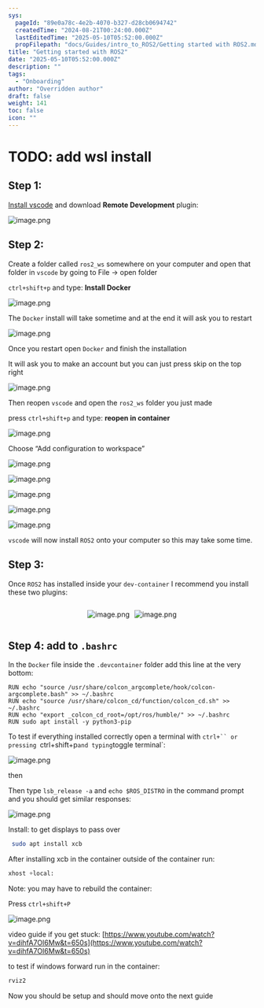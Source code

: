 ```yaml
---
sys:
  pageId: "89e0a78c-4e2b-4070-b327-d28cb0694742"
  createdTime: "2024-08-21T00:24:00.000Z"
  lastEditedTime: "2025-05-10T05:52:00.000Z"
  propFilepath: "docs/Guides/intro_to_ROS2/Getting started with ROS2.md"
title: "Getting started with ROS2"
date: "2025-05-10T05:52:00.000Z"
description: ""
tags:
  - "Onboarding"
author: "Overridden author"
draft: false
weight: 141
toc: false
icon: ""
---
```


# TODO: add wsl install

## Step 1:

[Install vscode](https://code.visualstudio.com/download) and download **Remote Development** plugin:

![image.png](https://prod-files-secure.s3.us-west-2.amazonaws.com/d518164a-d88e-44d1-a4ee-3adb3bd8bce0/efb52993-1881-4a40-b95e-6f020334f022/image.png?X-Amz-Algorithm=AWS4-HMAC-SHA256&X-Amz-Content-Sha256=UNSIGNED-PAYLOAD&X-Amz-Credential=ASIAZI2LB4662KE7PEFF%2F20250524%2Fus-west-2%2Fs3%2Faws4_request&X-Amz-Date=20250524T190149Z&X-Amz-Expires=3600&X-Amz-Security-Token=IQoJb3JpZ2luX2VjEFIaCXVzLXdlc3QtMiJHMEUCIHHpSUG9x3GnYUTiEGvi4fL0FTPHpviuUK36YEsYxGeNAiEAmTJB%2FRwVf%2BNNvvlabKV6SRC3F2VO0Wkv7El0OpAYMPAq%2FwMIGxAAGgw2Mzc0MjMxODM4MDUiDLW5%2FJ3n3t34lRJhHircA9XIRnI%2B2R%2BRfWWnBkpulNauDnS1%2BANq4%2F9d5GC0t%2BvKBM39%2FvQCEaFL92kcFzNLTLlxMOTbh3k02VOtah2F%2B%2Ftb7P%2FK4LSQES2tKyrWqtSikvNDrsgLpdDZK0Tk4b3jNIw02UV93ecyQApeLtw9eiIUqaAy9ut5x40%2BsrZyzB%2BGUI8gUKNrLRf%2BtD96DTyh1RUsuSMCDvwfPRwyfjs%2F19aFa1QFDsbp5lqqET0WILv01zcg7nxnWGIUkBZWXzBpKmGgsY%2BCvXdnmAxdeQ%2FUeQ73xKK6IXHhEdeFCE7%2Fs4GlAL4p5aY4koTHPPDv8RCBLGOCNDe5wPTd6iYzi%2FHNrqnNTU%2FrQwjWeygJEywFCPqFeeUtXP2%2BrJq2OcScyCCA%2BOt0XjuWnvCwvZbXQwK2y1D6El36vwURvY3oV5YIZxvF6YVgf0bK9KaNqNNsYnWdCdiL8Vui3YsxZvdwdRDLjebvvvjhjbcUtRqu9%2FuNonXJIpnw9zMI9x%2F5v67%2B2U8xf0W1So69kMvvTh9FVKrLO1MpSdGTIONoX5RXtN3y5IygdhE5e2%2FocthBTNvAHvNTyxgt1op3IziE8f8tF0QJ4%2FKGhvHgFlShe6OBLp5EzT5cUTt6MmWz29v%2F%2FaunMNuVyMEGOqUBApoTkXHVSORoFQTJJqiSoj9N8rZCNLpLxSVDq5Fg8eN%2B9hRfSqzsKA8w84tQVlf%2Fn8cwFhHXorva0%2FEZh%2FPCAEeT1zVocTzSYeqOL6oigxl%2B52ASGKs4lB%2BmGP%2B%2BgMqEs2vLYKbX%2Bfh5RaNxjCypXeAclot1MtjDS0%2BFnGT2SONO3p7y0GE6NSy13lK5cpe9IWCltHA0Jp6lkDN1DiIFRrUXni3b&X-Amz-Signature=3a691cab95998fa8a44815b9266a854f2d14ab60c3a1dcf65222bdb18f88ebbc&X-Amz-SignedHeaders=host&x-id=GetObject)

## Step 2:

Create a folder called `ros2_ws` somewhere on your computer and open that folder in `vscode` by going to File → open folder 

`ctrl+shift+p` and type: **Install Docker**

![image.png](https://prod-files-secure.s3.us-west-2.amazonaws.com/d518164a-d88e-44d1-a4ee-3adb3bd8bce0/2269dc0e-1cd5-47ff-bceb-c04ad9b2eab0/image.png?X-Amz-Algorithm=AWS4-HMAC-SHA256&X-Amz-Content-Sha256=UNSIGNED-PAYLOAD&X-Amz-Credential=ASIAZI2LB4662KE7PEFF%2F20250524%2Fus-west-2%2Fs3%2Faws4_request&X-Amz-Date=20250524T190149Z&X-Amz-Expires=3600&X-Amz-Security-Token=IQoJb3JpZ2luX2VjEFIaCXVzLXdlc3QtMiJHMEUCIHHpSUG9x3GnYUTiEGvi4fL0FTPHpviuUK36YEsYxGeNAiEAmTJB%2FRwVf%2BNNvvlabKV6SRC3F2VO0Wkv7El0OpAYMPAq%2FwMIGxAAGgw2Mzc0MjMxODM4MDUiDLW5%2FJ3n3t34lRJhHircA9XIRnI%2B2R%2BRfWWnBkpulNauDnS1%2BANq4%2F9d5GC0t%2BvKBM39%2FvQCEaFL92kcFzNLTLlxMOTbh3k02VOtah2F%2B%2Ftb7P%2FK4LSQES2tKyrWqtSikvNDrsgLpdDZK0Tk4b3jNIw02UV93ecyQApeLtw9eiIUqaAy9ut5x40%2BsrZyzB%2BGUI8gUKNrLRf%2BtD96DTyh1RUsuSMCDvwfPRwyfjs%2F19aFa1QFDsbp5lqqET0WILv01zcg7nxnWGIUkBZWXzBpKmGgsY%2BCvXdnmAxdeQ%2FUeQ73xKK6IXHhEdeFCE7%2Fs4GlAL4p5aY4koTHPPDv8RCBLGOCNDe5wPTd6iYzi%2FHNrqnNTU%2FrQwjWeygJEywFCPqFeeUtXP2%2BrJq2OcScyCCA%2BOt0XjuWnvCwvZbXQwK2y1D6El36vwURvY3oV5YIZxvF6YVgf0bK9KaNqNNsYnWdCdiL8Vui3YsxZvdwdRDLjebvvvjhjbcUtRqu9%2FuNonXJIpnw9zMI9x%2F5v67%2B2U8xf0W1So69kMvvTh9FVKrLO1MpSdGTIONoX5RXtN3y5IygdhE5e2%2FocthBTNvAHvNTyxgt1op3IziE8f8tF0QJ4%2FKGhvHgFlShe6OBLp5EzT5cUTt6MmWz29v%2F%2FaunMNuVyMEGOqUBApoTkXHVSORoFQTJJqiSoj9N8rZCNLpLxSVDq5Fg8eN%2B9hRfSqzsKA8w84tQVlf%2Fn8cwFhHXorva0%2FEZh%2FPCAEeT1zVocTzSYeqOL6oigxl%2B52ASGKs4lB%2BmGP%2B%2BgMqEs2vLYKbX%2Bfh5RaNxjCypXeAclot1MtjDS0%2BFnGT2SONO3p7y0GE6NSy13lK5cpe9IWCltHA0Jp6lkDN1DiIFRrUXni3b&X-Amz-Signature=24ff2c494e8f3e7f5fc8a001482633d7e5e0fcfb3a26c506e5e399ba27acfd8a&X-Amz-SignedHeaders=host&x-id=GetObject)

The `Docker` install will take sometime and at the end it will ask you to restart

![image.png](https://prod-files-secure.s3.us-west-2.amazonaws.com/d518164a-d88e-44d1-a4ee-3adb3bd8bce0/ed233f78-be33-4b1f-b89c-9c346c0e961e/image.png?X-Amz-Algorithm=AWS4-HMAC-SHA256&X-Amz-Content-Sha256=UNSIGNED-PAYLOAD&X-Amz-Credential=ASIAZI2LB4662KE7PEFF%2F20250524%2Fus-west-2%2Fs3%2Faws4_request&X-Amz-Date=20250524T190149Z&X-Amz-Expires=3600&X-Amz-Security-Token=IQoJb3JpZ2luX2VjEFIaCXVzLXdlc3QtMiJHMEUCIHHpSUG9x3GnYUTiEGvi4fL0FTPHpviuUK36YEsYxGeNAiEAmTJB%2FRwVf%2BNNvvlabKV6SRC3F2VO0Wkv7El0OpAYMPAq%2FwMIGxAAGgw2Mzc0MjMxODM4MDUiDLW5%2FJ3n3t34lRJhHircA9XIRnI%2B2R%2BRfWWnBkpulNauDnS1%2BANq4%2F9d5GC0t%2BvKBM39%2FvQCEaFL92kcFzNLTLlxMOTbh3k02VOtah2F%2B%2Ftb7P%2FK4LSQES2tKyrWqtSikvNDrsgLpdDZK0Tk4b3jNIw02UV93ecyQApeLtw9eiIUqaAy9ut5x40%2BsrZyzB%2BGUI8gUKNrLRf%2BtD96DTyh1RUsuSMCDvwfPRwyfjs%2F19aFa1QFDsbp5lqqET0WILv01zcg7nxnWGIUkBZWXzBpKmGgsY%2BCvXdnmAxdeQ%2FUeQ73xKK6IXHhEdeFCE7%2Fs4GlAL4p5aY4koTHPPDv8RCBLGOCNDe5wPTd6iYzi%2FHNrqnNTU%2FrQwjWeygJEywFCPqFeeUtXP2%2BrJq2OcScyCCA%2BOt0XjuWnvCwvZbXQwK2y1D6El36vwURvY3oV5YIZxvF6YVgf0bK9KaNqNNsYnWdCdiL8Vui3YsxZvdwdRDLjebvvvjhjbcUtRqu9%2FuNonXJIpnw9zMI9x%2F5v67%2B2U8xf0W1So69kMvvTh9FVKrLO1MpSdGTIONoX5RXtN3y5IygdhE5e2%2FocthBTNvAHvNTyxgt1op3IziE8f8tF0QJ4%2FKGhvHgFlShe6OBLp5EzT5cUTt6MmWz29v%2F%2FaunMNuVyMEGOqUBApoTkXHVSORoFQTJJqiSoj9N8rZCNLpLxSVDq5Fg8eN%2B9hRfSqzsKA8w84tQVlf%2Fn8cwFhHXorva0%2FEZh%2FPCAEeT1zVocTzSYeqOL6oigxl%2B52ASGKs4lB%2BmGP%2B%2BgMqEs2vLYKbX%2Bfh5RaNxjCypXeAclot1MtjDS0%2BFnGT2SONO3p7y0GE6NSy13lK5cpe9IWCltHA0Jp6lkDN1DiIFRrUXni3b&X-Amz-Signature=fd1ab6fab02332eac580a8aaa98a5723d4a21f45d2a61a09a8abb2f1a957ff13&X-Amz-SignedHeaders=host&x-id=GetObject)

Once you restart open `Docker` and finish the installation

It will ask you to make an account but you can just press skip on the top right

![image.png](https://prod-files-secure.s3.us-west-2.amazonaws.com/d518164a-d88e-44d1-a4ee-3adb3bd8bce0/21010ad9-1659-4fd9-9f59-9932a09b2a3d/image.png?X-Amz-Algorithm=AWS4-HMAC-SHA256&X-Amz-Content-Sha256=UNSIGNED-PAYLOAD&X-Amz-Credential=ASIAZI2LB4662KE7PEFF%2F20250524%2Fus-west-2%2Fs3%2Faws4_request&X-Amz-Date=20250524T190149Z&X-Amz-Expires=3600&X-Amz-Security-Token=IQoJb3JpZ2luX2VjEFIaCXVzLXdlc3QtMiJHMEUCIHHpSUG9x3GnYUTiEGvi4fL0FTPHpviuUK36YEsYxGeNAiEAmTJB%2FRwVf%2BNNvvlabKV6SRC3F2VO0Wkv7El0OpAYMPAq%2FwMIGxAAGgw2Mzc0MjMxODM4MDUiDLW5%2FJ3n3t34lRJhHircA9XIRnI%2B2R%2BRfWWnBkpulNauDnS1%2BANq4%2F9d5GC0t%2BvKBM39%2FvQCEaFL92kcFzNLTLlxMOTbh3k02VOtah2F%2B%2Ftb7P%2FK4LSQES2tKyrWqtSikvNDrsgLpdDZK0Tk4b3jNIw02UV93ecyQApeLtw9eiIUqaAy9ut5x40%2BsrZyzB%2BGUI8gUKNrLRf%2BtD96DTyh1RUsuSMCDvwfPRwyfjs%2F19aFa1QFDsbp5lqqET0WILv01zcg7nxnWGIUkBZWXzBpKmGgsY%2BCvXdnmAxdeQ%2FUeQ73xKK6IXHhEdeFCE7%2Fs4GlAL4p5aY4koTHPPDv8RCBLGOCNDe5wPTd6iYzi%2FHNrqnNTU%2FrQwjWeygJEywFCPqFeeUtXP2%2BrJq2OcScyCCA%2BOt0XjuWnvCwvZbXQwK2y1D6El36vwURvY3oV5YIZxvF6YVgf0bK9KaNqNNsYnWdCdiL8Vui3YsxZvdwdRDLjebvvvjhjbcUtRqu9%2FuNonXJIpnw9zMI9x%2F5v67%2B2U8xf0W1So69kMvvTh9FVKrLO1MpSdGTIONoX5RXtN3y5IygdhE5e2%2FocthBTNvAHvNTyxgt1op3IziE8f8tF0QJ4%2FKGhvHgFlShe6OBLp5EzT5cUTt6MmWz29v%2F%2FaunMNuVyMEGOqUBApoTkXHVSORoFQTJJqiSoj9N8rZCNLpLxSVDq5Fg8eN%2B9hRfSqzsKA8w84tQVlf%2Fn8cwFhHXorva0%2FEZh%2FPCAEeT1zVocTzSYeqOL6oigxl%2B52ASGKs4lB%2BmGP%2B%2BgMqEs2vLYKbX%2Bfh5RaNxjCypXeAclot1MtjDS0%2BFnGT2SONO3p7y0GE6NSy13lK5cpe9IWCltHA0Jp6lkDN1DiIFRrUXni3b&X-Amz-Signature=af82334b5f558f53489846f567f6eee3fa0e206523d8f65c826e971b2c66880a&X-Amz-SignedHeaders=host&x-id=GetObject)

Then reopen `vscode` and open the `ros2_ws` folder you just made

press `ctrl+shift+p` and type: **reopen in container**

![image.png](https://prod-files-secure.s3.us-west-2.amazonaws.com/d518164a-d88e-44d1-a4ee-3adb3bd8bce0/4e93b8c2-41ad-488c-8095-c74205196118/image.png?X-Amz-Algorithm=AWS4-HMAC-SHA256&X-Amz-Content-Sha256=UNSIGNED-PAYLOAD&X-Amz-Credential=ASIAZI2LB4662KE7PEFF%2F20250524%2Fus-west-2%2Fs3%2Faws4_request&X-Amz-Date=20250524T190149Z&X-Amz-Expires=3600&X-Amz-Security-Token=IQoJb3JpZ2luX2VjEFIaCXVzLXdlc3QtMiJHMEUCIHHpSUG9x3GnYUTiEGvi4fL0FTPHpviuUK36YEsYxGeNAiEAmTJB%2FRwVf%2BNNvvlabKV6SRC3F2VO0Wkv7El0OpAYMPAq%2FwMIGxAAGgw2Mzc0MjMxODM4MDUiDLW5%2FJ3n3t34lRJhHircA9XIRnI%2B2R%2BRfWWnBkpulNauDnS1%2BANq4%2F9d5GC0t%2BvKBM39%2FvQCEaFL92kcFzNLTLlxMOTbh3k02VOtah2F%2B%2Ftb7P%2FK4LSQES2tKyrWqtSikvNDrsgLpdDZK0Tk4b3jNIw02UV93ecyQApeLtw9eiIUqaAy9ut5x40%2BsrZyzB%2BGUI8gUKNrLRf%2BtD96DTyh1RUsuSMCDvwfPRwyfjs%2F19aFa1QFDsbp5lqqET0WILv01zcg7nxnWGIUkBZWXzBpKmGgsY%2BCvXdnmAxdeQ%2FUeQ73xKK6IXHhEdeFCE7%2Fs4GlAL4p5aY4koTHPPDv8RCBLGOCNDe5wPTd6iYzi%2FHNrqnNTU%2FrQwjWeygJEywFCPqFeeUtXP2%2BrJq2OcScyCCA%2BOt0XjuWnvCwvZbXQwK2y1D6El36vwURvY3oV5YIZxvF6YVgf0bK9KaNqNNsYnWdCdiL8Vui3YsxZvdwdRDLjebvvvjhjbcUtRqu9%2FuNonXJIpnw9zMI9x%2F5v67%2B2U8xf0W1So69kMvvTh9FVKrLO1MpSdGTIONoX5RXtN3y5IygdhE5e2%2FocthBTNvAHvNTyxgt1op3IziE8f8tF0QJ4%2FKGhvHgFlShe6OBLp5EzT5cUTt6MmWz29v%2F%2FaunMNuVyMEGOqUBApoTkXHVSORoFQTJJqiSoj9N8rZCNLpLxSVDq5Fg8eN%2B9hRfSqzsKA8w84tQVlf%2Fn8cwFhHXorva0%2FEZh%2FPCAEeT1zVocTzSYeqOL6oigxl%2B52ASGKs4lB%2BmGP%2B%2BgMqEs2vLYKbX%2Bfh5RaNxjCypXeAclot1MtjDS0%2BFnGT2SONO3p7y0GE6NSy13lK5cpe9IWCltHA0Jp6lkDN1DiIFRrUXni3b&X-Amz-Signature=5251a4851fc05337f146258c8da06a8212e1129e965caa9480590b31c420214d&X-Amz-SignedHeaders=host&x-id=GetObject)

Choose “Add configuration to workspace”

![image.png](https://prod-files-secure.s3.us-west-2.amazonaws.com/d518164a-d88e-44d1-a4ee-3adb3bd8bce0/9560b282-5060-4989-ba37-97e7b2c22476/image.png?X-Amz-Algorithm=AWS4-HMAC-SHA256&X-Amz-Content-Sha256=UNSIGNED-PAYLOAD&X-Amz-Credential=ASIAZI2LB4662KE7PEFF%2F20250524%2Fus-west-2%2Fs3%2Faws4_request&X-Amz-Date=20250524T190149Z&X-Amz-Expires=3600&X-Amz-Security-Token=IQoJb3JpZ2luX2VjEFIaCXVzLXdlc3QtMiJHMEUCIHHpSUG9x3GnYUTiEGvi4fL0FTPHpviuUK36YEsYxGeNAiEAmTJB%2FRwVf%2BNNvvlabKV6SRC3F2VO0Wkv7El0OpAYMPAq%2FwMIGxAAGgw2Mzc0MjMxODM4MDUiDLW5%2FJ3n3t34lRJhHircA9XIRnI%2B2R%2BRfWWnBkpulNauDnS1%2BANq4%2F9d5GC0t%2BvKBM39%2FvQCEaFL92kcFzNLTLlxMOTbh3k02VOtah2F%2B%2Ftb7P%2FK4LSQES2tKyrWqtSikvNDrsgLpdDZK0Tk4b3jNIw02UV93ecyQApeLtw9eiIUqaAy9ut5x40%2BsrZyzB%2BGUI8gUKNrLRf%2BtD96DTyh1RUsuSMCDvwfPRwyfjs%2F19aFa1QFDsbp5lqqET0WILv01zcg7nxnWGIUkBZWXzBpKmGgsY%2BCvXdnmAxdeQ%2FUeQ73xKK6IXHhEdeFCE7%2Fs4GlAL4p5aY4koTHPPDv8RCBLGOCNDe5wPTd6iYzi%2FHNrqnNTU%2FrQwjWeygJEywFCPqFeeUtXP2%2BrJq2OcScyCCA%2BOt0XjuWnvCwvZbXQwK2y1D6El36vwURvY3oV5YIZxvF6YVgf0bK9KaNqNNsYnWdCdiL8Vui3YsxZvdwdRDLjebvvvjhjbcUtRqu9%2FuNonXJIpnw9zMI9x%2F5v67%2B2U8xf0W1So69kMvvTh9FVKrLO1MpSdGTIONoX5RXtN3y5IygdhE5e2%2FocthBTNvAHvNTyxgt1op3IziE8f8tF0QJ4%2FKGhvHgFlShe6OBLp5EzT5cUTt6MmWz29v%2F%2FaunMNuVyMEGOqUBApoTkXHVSORoFQTJJqiSoj9N8rZCNLpLxSVDq5Fg8eN%2B9hRfSqzsKA8w84tQVlf%2Fn8cwFhHXorva0%2FEZh%2FPCAEeT1zVocTzSYeqOL6oigxl%2B52ASGKs4lB%2BmGP%2B%2BgMqEs2vLYKbX%2Bfh5RaNxjCypXeAclot1MtjDS0%2BFnGT2SONO3p7y0GE6NSy13lK5cpe9IWCltHA0Jp6lkDN1DiIFRrUXni3b&X-Amz-Signature=50cf2d49705cfcacd67053e6eb3b564f91f163f23240ac132ab1b76dfaf81304&X-Amz-SignedHeaders=host&x-id=GetObject)

![image.png](https://prod-files-secure.s3.us-west-2.amazonaws.com/d518164a-d88e-44d1-a4ee-3adb3bd8bce0/2ee63f81-886b-48e8-a553-dc6e5eac99e4/image.png?X-Amz-Algorithm=AWS4-HMAC-SHA256&X-Amz-Content-Sha256=UNSIGNED-PAYLOAD&X-Amz-Credential=ASIAZI2LB4662KE7PEFF%2F20250524%2Fus-west-2%2Fs3%2Faws4_request&X-Amz-Date=20250524T190149Z&X-Amz-Expires=3600&X-Amz-Security-Token=IQoJb3JpZ2luX2VjEFIaCXVzLXdlc3QtMiJHMEUCIHHpSUG9x3GnYUTiEGvi4fL0FTPHpviuUK36YEsYxGeNAiEAmTJB%2FRwVf%2BNNvvlabKV6SRC3F2VO0Wkv7El0OpAYMPAq%2FwMIGxAAGgw2Mzc0MjMxODM4MDUiDLW5%2FJ3n3t34lRJhHircA9XIRnI%2B2R%2BRfWWnBkpulNauDnS1%2BANq4%2F9d5GC0t%2BvKBM39%2FvQCEaFL92kcFzNLTLlxMOTbh3k02VOtah2F%2B%2Ftb7P%2FK4LSQES2tKyrWqtSikvNDrsgLpdDZK0Tk4b3jNIw02UV93ecyQApeLtw9eiIUqaAy9ut5x40%2BsrZyzB%2BGUI8gUKNrLRf%2BtD96DTyh1RUsuSMCDvwfPRwyfjs%2F19aFa1QFDsbp5lqqET0WILv01zcg7nxnWGIUkBZWXzBpKmGgsY%2BCvXdnmAxdeQ%2FUeQ73xKK6IXHhEdeFCE7%2Fs4GlAL4p5aY4koTHPPDv8RCBLGOCNDe5wPTd6iYzi%2FHNrqnNTU%2FrQwjWeygJEywFCPqFeeUtXP2%2BrJq2OcScyCCA%2BOt0XjuWnvCwvZbXQwK2y1D6El36vwURvY3oV5YIZxvF6YVgf0bK9KaNqNNsYnWdCdiL8Vui3YsxZvdwdRDLjebvvvjhjbcUtRqu9%2FuNonXJIpnw9zMI9x%2F5v67%2B2U8xf0W1So69kMvvTh9FVKrLO1MpSdGTIONoX5RXtN3y5IygdhE5e2%2FocthBTNvAHvNTyxgt1op3IziE8f8tF0QJ4%2FKGhvHgFlShe6OBLp5EzT5cUTt6MmWz29v%2F%2FaunMNuVyMEGOqUBApoTkXHVSORoFQTJJqiSoj9N8rZCNLpLxSVDq5Fg8eN%2B9hRfSqzsKA8w84tQVlf%2Fn8cwFhHXorva0%2FEZh%2FPCAEeT1zVocTzSYeqOL6oigxl%2B52ASGKs4lB%2BmGP%2B%2BgMqEs2vLYKbX%2Bfh5RaNxjCypXeAclot1MtjDS0%2BFnGT2SONO3p7y0GE6NSy13lK5cpe9IWCltHA0Jp6lkDN1DiIFRrUXni3b&X-Amz-Signature=baf59c26d9a6d09f806c8fbeb18e80ee81d730022e1912e4f284d681cd6bc0dd&X-Amz-SignedHeaders=host&x-id=GetObject)

![image.png](https://prod-files-secure.s3.us-west-2.amazonaws.com/d518164a-d88e-44d1-a4ee-3adb3bd8bce0/ae1580b2-b048-407e-aed9-b584224a7a04/image.png?X-Amz-Algorithm=AWS4-HMAC-SHA256&X-Amz-Content-Sha256=UNSIGNED-PAYLOAD&X-Amz-Credential=ASIAZI2LB4662KE7PEFF%2F20250524%2Fus-west-2%2Fs3%2Faws4_request&X-Amz-Date=20250524T190149Z&X-Amz-Expires=3600&X-Amz-Security-Token=IQoJb3JpZ2luX2VjEFIaCXVzLXdlc3QtMiJHMEUCIHHpSUG9x3GnYUTiEGvi4fL0FTPHpviuUK36YEsYxGeNAiEAmTJB%2FRwVf%2BNNvvlabKV6SRC3F2VO0Wkv7El0OpAYMPAq%2FwMIGxAAGgw2Mzc0MjMxODM4MDUiDLW5%2FJ3n3t34lRJhHircA9XIRnI%2B2R%2BRfWWnBkpulNauDnS1%2BANq4%2F9d5GC0t%2BvKBM39%2FvQCEaFL92kcFzNLTLlxMOTbh3k02VOtah2F%2B%2Ftb7P%2FK4LSQES2tKyrWqtSikvNDrsgLpdDZK0Tk4b3jNIw02UV93ecyQApeLtw9eiIUqaAy9ut5x40%2BsrZyzB%2BGUI8gUKNrLRf%2BtD96DTyh1RUsuSMCDvwfPRwyfjs%2F19aFa1QFDsbp5lqqET0WILv01zcg7nxnWGIUkBZWXzBpKmGgsY%2BCvXdnmAxdeQ%2FUeQ73xKK6IXHhEdeFCE7%2Fs4GlAL4p5aY4koTHPPDv8RCBLGOCNDe5wPTd6iYzi%2FHNrqnNTU%2FrQwjWeygJEywFCPqFeeUtXP2%2BrJq2OcScyCCA%2BOt0XjuWnvCwvZbXQwK2y1D6El36vwURvY3oV5YIZxvF6YVgf0bK9KaNqNNsYnWdCdiL8Vui3YsxZvdwdRDLjebvvvjhjbcUtRqu9%2FuNonXJIpnw9zMI9x%2F5v67%2B2U8xf0W1So69kMvvTh9FVKrLO1MpSdGTIONoX5RXtN3y5IygdhE5e2%2FocthBTNvAHvNTyxgt1op3IziE8f8tF0QJ4%2FKGhvHgFlShe6OBLp5EzT5cUTt6MmWz29v%2F%2FaunMNuVyMEGOqUBApoTkXHVSORoFQTJJqiSoj9N8rZCNLpLxSVDq5Fg8eN%2B9hRfSqzsKA8w84tQVlf%2Fn8cwFhHXorva0%2FEZh%2FPCAEeT1zVocTzSYeqOL6oigxl%2B52ASGKs4lB%2BmGP%2B%2BgMqEs2vLYKbX%2Bfh5RaNxjCypXeAclot1MtjDS0%2BFnGT2SONO3p7y0GE6NSy13lK5cpe9IWCltHA0Jp6lkDN1DiIFRrUXni3b&X-Amz-Signature=939ccbd838d4a72fcd57f7f806acf5dd87d65599578084a61bf4f0d0869a983e&X-Amz-SignedHeaders=host&x-id=GetObject)

![image.png](https://prod-files-secure.s3.us-west-2.amazonaws.com/d518164a-d88e-44d1-a4ee-3adb3bd8bce0/53255b28-f75e-430f-b9e3-c0ac8577e42b/image.png?X-Amz-Algorithm=AWS4-HMAC-SHA256&X-Amz-Content-Sha256=UNSIGNED-PAYLOAD&X-Amz-Credential=ASIAZI2LB4662KE7PEFF%2F20250524%2Fus-west-2%2Fs3%2Faws4_request&X-Amz-Date=20250524T190149Z&X-Amz-Expires=3600&X-Amz-Security-Token=IQoJb3JpZ2luX2VjEFIaCXVzLXdlc3QtMiJHMEUCIHHpSUG9x3GnYUTiEGvi4fL0FTPHpviuUK36YEsYxGeNAiEAmTJB%2FRwVf%2BNNvvlabKV6SRC3F2VO0Wkv7El0OpAYMPAq%2FwMIGxAAGgw2Mzc0MjMxODM4MDUiDLW5%2FJ3n3t34lRJhHircA9XIRnI%2B2R%2BRfWWnBkpulNauDnS1%2BANq4%2F9d5GC0t%2BvKBM39%2FvQCEaFL92kcFzNLTLlxMOTbh3k02VOtah2F%2B%2Ftb7P%2FK4LSQES2tKyrWqtSikvNDrsgLpdDZK0Tk4b3jNIw02UV93ecyQApeLtw9eiIUqaAy9ut5x40%2BsrZyzB%2BGUI8gUKNrLRf%2BtD96DTyh1RUsuSMCDvwfPRwyfjs%2F19aFa1QFDsbp5lqqET0WILv01zcg7nxnWGIUkBZWXzBpKmGgsY%2BCvXdnmAxdeQ%2FUeQ73xKK6IXHhEdeFCE7%2Fs4GlAL4p5aY4koTHPPDv8RCBLGOCNDe5wPTd6iYzi%2FHNrqnNTU%2FrQwjWeygJEywFCPqFeeUtXP2%2BrJq2OcScyCCA%2BOt0XjuWnvCwvZbXQwK2y1D6El36vwURvY3oV5YIZxvF6YVgf0bK9KaNqNNsYnWdCdiL8Vui3YsxZvdwdRDLjebvvvjhjbcUtRqu9%2FuNonXJIpnw9zMI9x%2F5v67%2B2U8xf0W1So69kMvvTh9FVKrLO1MpSdGTIONoX5RXtN3y5IygdhE5e2%2FocthBTNvAHvNTyxgt1op3IziE8f8tF0QJ4%2FKGhvHgFlShe6OBLp5EzT5cUTt6MmWz29v%2F%2FaunMNuVyMEGOqUBApoTkXHVSORoFQTJJqiSoj9N8rZCNLpLxSVDq5Fg8eN%2B9hRfSqzsKA8w84tQVlf%2Fn8cwFhHXorva0%2FEZh%2FPCAEeT1zVocTzSYeqOL6oigxl%2B52ASGKs4lB%2BmGP%2B%2BgMqEs2vLYKbX%2Bfh5RaNxjCypXeAclot1MtjDS0%2BFnGT2SONO3p7y0GE6NSy13lK5cpe9IWCltHA0Jp6lkDN1DiIFRrUXni3b&X-Amz-Signature=dea4e4c2988e9790f35582d52a8a291269a60510d91a95b0af9508d19a1f9858&X-Amz-SignedHeaders=host&x-id=GetObject)

![image.png](https://prod-files-secure.s3.us-west-2.amazonaws.com/d518164a-d88e-44d1-a4ee-3adb3bd8bce0/7c562767-5af9-4ffb-97d1-327bcdf4ee00/image.png?X-Amz-Algorithm=AWS4-HMAC-SHA256&X-Amz-Content-Sha256=UNSIGNED-PAYLOAD&X-Amz-Credential=ASIAZI2LB4662KE7PEFF%2F20250524%2Fus-west-2%2Fs3%2Faws4_request&X-Amz-Date=20250524T190149Z&X-Amz-Expires=3600&X-Amz-Security-Token=IQoJb3JpZ2luX2VjEFIaCXVzLXdlc3QtMiJHMEUCIHHpSUG9x3GnYUTiEGvi4fL0FTPHpviuUK36YEsYxGeNAiEAmTJB%2FRwVf%2BNNvvlabKV6SRC3F2VO0Wkv7El0OpAYMPAq%2FwMIGxAAGgw2Mzc0MjMxODM4MDUiDLW5%2FJ3n3t34lRJhHircA9XIRnI%2B2R%2BRfWWnBkpulNauDnS1%2BANq4%2F9d5GC0t%2BvKBM39%2FvQCEaFL92kcFzNLTLlxMOTbh3k02VOtah2F%2B%2Ftb7P%2FK4LSQES2tKyrWqtSikvNDrsgLpdDZK0Tk4b3jNIw02UV93ecyQApeLtw9eiIUqaAy9ut5x40%2BsrZyzB%2BGUI8gUKNrLRf%2BtD96DTyh1RUsuSMCDvwfPRwyfjs%2F19aFa1QFDsbp5lqqET0WILv01zcg7nxnWGIUkBZWXzBpKmGgsY%2BCvXdnmAxdeQ%2FUeQ73xKK6IXHhEdeFCE7%2Fs4GlAL4p5aY4koTHPPDv8RCBLGOCNDe5wPTd6iYzi%2FHNrqnNTU%2FrQwjWeygJEywFCPqFeeUtXP2%2BrJq2OcScyCCA%2BOt0XjuWnvCwvZbXQwK2y1D6El36vwURvY3oV5YIZxvF6YVgf0bK9KaNqNNsYnWdCdiL8Vui3YsxZvdwdRDLjebvvvjhjbcUtRqu9%2FuNonXJIpnw9zMI9x%2F5v67%2B2U8xf0W1So69kMvvTh9FVKrLO1MpSdGTIONoX5RXtN3y5IygdhE5e2%2FocthBTNvAHvNTyxgt1op3IziE8f8tF0QJ4%2FKGhvHgFlShe6OBLp5EzT5cUTt6MmWz29v%2F%2FaunMNuVyMEGOqUBApoTkXHVSORoFQTJJqiSoj9N8rZCNLpLxSVDq5Fg8eN%2B9hRfSqzsKA8w84tQVlf%2Fn8cwFhHXorva0%2FEZh%2FPCAEeT1zVocTzSYeqOL6oigxl%2B52ASGKs4lB%2BmGP%2B%2BgMqEs2vLYKbX%2Bfh5RaNxjCypXeAclot1MtjDS0%2BFnGT2SONO3p7y0GE6NSy13lK5cpe9IWCltHA0Jp6lkDN1DiIFRrUXni3b&X-Amz-Signature=a62c130b55225a5ef238859de4ed3c33dd1dc72ec2b014b984bf476af0abc6ab&X-Amz-SignedHeaders=host&x-id=GetObject)

`vscode` will now install `ROS2` onto your computer so this may take some time.

## Step 3:

Once `ROS2` has installed inside your `dev-container` I recommend you install these two plugins:

<div style="display: flex;flex-direction: row; column-gap:10px; max-width: 630px;justify-content: center;">
<div>

![image.png](https://prod-files-secure.s3.us-west-2.amazonaws.com/d518164a-d88e-44d1-a4ee-3adb3bd8bce0/3fc3d550-5a54-4ba1-ba6b-faa01cdb7369/image.png?X-Amz-Algorithm=AWS4-HMAC-SHA256&X-Amz-Content-Sha256=UNSIGNED-PAYLOAD&X-Amz-Credential=ASIAZI2LB466XBB745GM%2F20250524%2Fus-west-2%2Fs3%2Faws4_request&X-Amz-Date=20250524T190154Z&X-Amz-Expires=3600&X-Amz-Security-Token=IQoJb3JpZ2luX2VjEFIaCXVzLXdlc3QtMiJIMEYCIQCyWhuXhPTHv3YdB2vfJl4TkFl9cleRZtPFyp7gogomqgIhAKCDaYVHbq9RBfTWvLa3Yc%2FpPSeqdXi9ShOWv%2Bpdn58mKv8DCBsQABoMNjM3NDIzMTgzODA1IgxwIickfzzjyS9CH8gq3AM4wphqArkxQH5m7gIKyiOU1ieFnHh1zABqk4i9PFfKHXIfmer3dKAsf%2B6xEiuXMcnVwWlKzKQi%2BdiURqx6xU2toaKheZxWzxQfUO8IDEHMupgWJWHJu1BwNLYnQC2bnuujQK5Bt%2FYgOXO48WwxjrFtY4gzcpiB%2BdFL9f7YloIfoyUFkWU0BzVlVNnIJWMl0AUSrwJe3fnNhgNzheDZKt4repjGtKheL9HjVzegE0b6QTkEUr3wkcApUTrxJ7vqmBtzjkvuh6Bz%2BP3s78mETDUNyhhBI76%2B3AnhJBqKdt61FWjrpfOtIJJyh8MB6MaOTx3Azrb15VAdy726APfb5sW6KWr%2FXkCBX81BKM48E4syMw4RIXfYgcjivcqPrAk%2BdPl7IGRBMBQYppv29qmPR6NXfeigMDAJDF5sEeP0b5fqTuEGrmUCgk%2BhvoQ0phpmnL91piHGvX9J7x0o5POJcr7vUfHETRsDGT0jjgkVw9A8U%2F7LmpLPTaQB1awFtIMWHEPp%2Bygbpn54RMFhr6qjJHLUolaqLthnqoHGVB0p2d%2BIaundsB%2B7sxWyf2asfJfJBfSHQl%2FW69R1YiypB58nuW9S78SybVMsR4PMFmqVwKr4L2CEeK8Xqmsqs2yYPDDAlsjBBjqkAWWOuYnKqQ7cb3VcOuA42EX2h4Ihgr9ynriolJ9yAnFHCQ9ejIbsUG%2BzVbrAO1ICcg3YdflRwt2Ijc3TIMJwlScKU0IHj4CfqTb1J4hnoZ74%2FCVmULfcY1tKy91XXk%2FBhjyrzPyP1rhdiQQkT3Lhkp74oQ6Q2C4u6CAcLEgVRXhpN%2F%2FWDDtA4O900hC%2BxRtWdktVxc6Clkatz%2FFkucSJUo80pGj5&X-Amz-Signature=8c696471dddb15e9833892ce8b918fabe8c56df4f91d7bfa19b277b88f911d21&X-Amz-SignedHeaders=host&x-id=GetObject)

</div>
<div>

![image.png](https://prod-files-secure.s3.us-west-2.amazonaws.com/d518164a-d88e-44d1-a4ee-3adb3bd8bce0/d994cc66-13c2-4093-a5a3-f84cf4601a82/image.png?X-Amz-Algorithm=AWS4-HMAC-SHA256&X-Amz-Content-Sha256=UNSIGNED-PAYLOAD&X-Amz-Credential=ASIAZI2LB466QTVY243J%2F20250524%2Fus-west-2%2Fs3%2Faws4_request&X-Amz-Date=20250524T190157Z&X-Amz-Expires=3600&X-Amz-Security-Token=IQoJb3JpZ2luX2VjEFIaCXVzLXdlc3QtMiJIMEYCIQCLHdfMyTnfOSBvXFxLy5kSg8hj6Re2IH57zyqSRN%2BEpQIhAPGPF9Q2cPhacL4vlv8VDqJq1Sb0S%2B4B5IhvkER8ZYJvKv8DCBsQABoMNjM3NDIzMTgzODA1Igxg4tDnFJSvGthYu0Qq3ANKsx815bMp9jN1faog9bkm0tMl9e3LcqQA9ZSg3U6BYA9QbHmsOMOVWuaWrohUYyu18BSqGaQ9rTqj9vqlixVeHEuAVIJtEykDJXlkIUoltN2SNZ5GoVMOpkR5PrGpY3U%2F3cVEYj05KWXNxfonR9pLFRRyIkrdh3hjxabFhBhpvbqIK25ZDTeuL9T2vABNiXVClmJxk3YuffxvTuTxDsM2ZErJJ6Uj6IF4Cil%2Fwge24hgUhO7yA488ddV%2FgCv2nx1C9selOc%2F5hIadGRcYeMwKvlA%2FbWmE570tWHOjYdlkfVotdITUbPeEEdkQRbbMpxyqFnQ%2F%2BT%2BUky66%2BLcRPKrv%2Faq8akw3vab9D4cl1B3Ao8SMdB%2Bv035%2Bsh4XGX74wfnayXSJaAWLHbgDo8As4o3ADDvQ93KOcNEB7Hkzz6%2FcCltyW8kOLZD0M1aPr3L4O7kRjJUSMrdtmOfmAXCxoKoxykvs9cVz6Ymhsa1n4WcG%2BaFGMGPU3B3rA3io2y5X4TQmCG9bGr8IO5Jkx0Y765AiGEGsp4zam2Kc%2FsdhkGypLbxi4uJ65jmyGjRp%2BhTrML%2F%2FhR3mJWSduz7AgTrdqEQWq8c4X27pjaJvcA8to9kQQ%2FVlkzz7c9TG7LeZcDCmlsjBBjqkAZ8IV8UFMjHrzR%2Bs4WMlNI06iNF4Rc%2FHhtoWZiYTSUDMLidgqNIoOuMmsBzq%2Br8p5cnWUZwJPPPzQc9NO1yxeFtuMtpXQogHJHkldybGwZEPa%2F%2B%2FqZhFUa9XeZ%2FdwA20GgYFC0Z3S18CCf3SEwGRsFuVS%2BKGKavaJwyjuV0pE%2BhvJpVBb7kPpZoHNS5iTF8xeO1XIh2lbndpKjrwugU%2FfITPlhhB&X-Amz-Signature=15216129579b8776118240c3f7780f2c39339d56abc9a2632e612aef8a705430&X-Amz-SignedHeaders=host&x-id=GetObject)

</div>
</div>

## Step 4: add to `.bashrc`

In the `Docker` file inside the `.devcontainer` folder add this line at the very bottom: 

```docker
RUN echo "source /usr/share/colcon_argcomplete/hook/colcon-argcomplete.bash" >> ~/.bashrc
RUN echo "source /usr/share/colcon_cd/function/colcon_cd.sh" >> ~/.bashrc
RUN echo "export _colcon_cd_root=/opt/ros/humble/" >> ~/.bashrc
RUN sudo apt install -y python3-pip 
```

To test if everything installed correctly open a terminal with `ctrl+`` or pressing `ctrl+shift+p` and typing `toggle terminal`:

![image.png](https://prod-files-secure.s3.us-west-2.amazonaws.com/d518164a-d88e-44d1-a4ee-3adb3bd8bce0/6a4943d8-b04e-4c02-9a58-775f3384d1a5/image.png?X-Amz-Algorithm=AWS4-HMAC-SHA256&X-Amz-Content-Sha256=UNSIGNED-PAYLOAD&X-Amz-Credential=ASIAZI2LB4662KE7PEFF%2F20250524%2Fus-west-2%2Fs3%2Faws4_request&X-Amz-Date=20250524T190149Z&X-Amz-Expires=3600&X-Amz-Security-Token=IQoJb3JpZ2luX2VjEFIaCXVzLXdlc3QtMiJHMEUCIHHpSUG9x3GnYUTiEGvi4fL0FTPHpviuUK36YEsYxGeNAiEAmTJB%2FRwVf%2BNNvvlabKV6SRC3F2VO0Wkv7El0OpAYMPAq%2FwMIGxAAGgw2Mzc0MjMxODM4MDUiDLW5%2FJ3n3t34lRJhHircA9XIRnI%2B2R%2BRfWWnBkpulNauDnS1%2BANq4%2F9d5GC0t%2BvKBM39%2FvQCEaFL92kcFzNLTLlxMOTbh3k02VOtah2F%2B%2Ftb7P%2FK4LSQES2tKyrWqtSikvNDrsgLpdDZK0Tk4b3jNIw02UV93ecyQApeLtw9eiIUqaAy9ut5x40%2BsrZyzB%2BGUI8gUKNrLRf%2BtD96DTyh1RUsuSMCDvwfPRwyfjs%2F19aFa1QFDsbp5lqqET0WILv01zcg7nxnWGIUkBZWXzBpKmGgsY%2BCvXdnmAxdeQ%2FUeQ73xKK6IXHhEdeFCE7%2Fs4GlAL4p5aY4koTHPPDv8RCBLGOCNDe5wPTd6iYzi%2FHNrqnNTU%2FrQwjWeygJEywFCPqFeeUtXP2%2BrJq2OcScyCCA%2BOt0XjuWnvCwvZbXQwK2y1D6El36vwURvY3oV5YIZxvF6YVgf0bK9KaNqNNsYnWdCdiL8Vui3YsxZvdwdRDLjebvvvjhjbcUtRqu9%2FuNonXJIpnw9zMI9x%2F5v67%2B2U8xf0W1So69kMvvTh9FVKrLO1MpSdGTIONoX5RXtN3y5IygdhE5e2%2FocthBTNvAHvNTyxgt1op3IziE8f8tF0QJ4%2FKGhvHgFlShe6OBLp5EzT5cUTt6MmWz29v%2F%2FaunMNuVyMEGOqUBApoTkXHVSORoFQTJJqiSoj9N8rZCNLpLxSVDq5Fg8eN%2B9hRfSqzsKA8w84tQVlf%2Fn8cwFhHXorva0%2FEZh%2FPCAEeT1zVocTzSYeqOL6oigxl%2B52ASGKs4lB%2BmGP%2B%2BgMqEs2vLYKbX%2Bfh5RaNxjCypXeAclot1MtjDS0%2BFnGT2SONO3p7y0GE6NSy13lK5cpe9IWCltHA0Jp6lkDN1DiIFRrUXni3b&X-Amz-Signature=204eb8895f4ffdd66a4a1c5f6c3034ea156447c370b7f2d1a23f1a2581bc2e8e&X-Amz-SignedHeaders=host&x-id=GetObject)

then 

Then type `lsb_release -a` and `echo $ROS_DISTRO` in the command prompt and you should get similar responses:

![image.png](https://prod-files-secure.s3.us-west-2.amazonaws.com/d518164a-d88e-44d1-a4ee-3adb3bd8bce0/3e635dec-a805-4e85-8b9e-d000e5b71a4e/image.png?X-Amz-Algorithm=AWS4-HMAC-SHA256&X-Amz-Content-Sha256=UNSIGNED-PAYLOAD&X-Amz-Credential=ASIAZI2LB4662KE7PEFF%2F20250524%2Fus-west-2%2Fs3%2Faws4_request&X-Amz-Date=20250524T190149Z&X-Amz-Expires=3600&X-Amz-Security-Token=IQoJb3JpZ2luX2VjEFIaCXVzLXdlc3QtMiJHMEUCIHHpSUG9x3GnYUTiEGvi4fL0FTPHpviuUK36YEsYxGeNAiEAmTJB%2FRwVf%2BNNvvlabKV6SRC3F2VO0Wkv7El0OpAYMPAq%2FwMIGxAAGgw2Mzc0MjMxODM4MDUiDLW5%2FJ3n3t34lRJhHircA9XIRnI%2B2R%2BRfWWnBkpulNauDnS1%2BANq4%2F9d5GC0t%2BvKBM39%2FvQCEaFL92kcFzNLTLlxMOTbh3k02VOtah2F%2B%2Ftb7P%2FK4LSQES2tKyrWqtSikvNDrsgLpdDZK0Tk4b3jNIw02UV93ecyQApeLtw9eiIUqaAy9ut5x40%2BsrZyzB%2BGUI8gUKNrLRf%2BtD96DTyh1RUsuSMCDvwfPRwyfjs%2F19aFa1QFDsbp5lqqET0WILv01zcg7nxnWGIUkBZWXzBpKmGgsY%2BCvXdnmAxdeQ%2FUeQ73xKK6IXHhEdeFCE7%2Fs4GlAL4p5aY4koTHPPDv8RCBLGOCNDe5wPTd6iYzi%2FHNrqnNTU%2FrQwjWeygJEywFCPqFeeUtXP2%2BrJq2OcScyCCA%2BOt0XjuWnvCwvZbXQwK2y1D6El36vwURvY3oV5YIZxvF6YVgf0bK9KaNqNNsYnWdCdiL8Vui3YsxZvdwdRDLjebvvvjhjbcUtRqu9%2FuNonXJIpnw9zMI9x%2F5v67%2B2U8xf0W1So69kMvvTh9FVKrLO1MpSdGTIONoX5RXtN3y5IygdhE5e2%2FocthBTNvAHvNTyxgt1op3IziE8f8tF0QJ4%2FKGhvHgFlShe6OBLp5EzT5cUTt6MmWz29v%2F%2FaunMNuVyMEGOqUBApoTkXHVSORoFQTJJqiSoj9N8rZCNLpLxSVDq5Fg8eN%2B9hRfSqzsKA8w84tQVlf%2Fn8cwFhHXorva0%2FEZh%2FPCAEeT1zVocTzSYeqOL6oigxl%2B52ASGKs4lB%2BmGP%2B%2BgMqEs2vLYKbX%2Bfh5RaNxjCypXeAclot1MtjDS0%2BFnGT2SONO3p7y0GE6NSy13lK5cpe9IWCltHA0Jp6lkDN1DiIFRrUXni3b&X-Amz-Signature=59319785eb864251d876ed4821836edbc9ed0cdba96231156571f3fbbd7adf0e&X-Amz-SignedHeaders=host&x-id=GetObject)

Install:  to get displays to pass over

```bash
 sudo apt install xcb
```

After installing xcb in the container outside of the container run:

```python
xhost +local:
```

Note: you may have to rebuild the container:

Press `ctrl+shift+P`

![image.png](https://prod-files-secure.s3.us-west-2.amazonaws.com/d518164a-d88e-44d1-a4ee-3adb3bd8bce0/6c2be660-2618-4c38-9c26-53554f7a0b7b/image.png?X-Amz-Algorithm=AWS4-HMAC-SHA256&X-Amz-Content-Sha256=UNSIGNED-PAYLOAD&X-Amz-Credential=ASIAZI2LB4662KE7PEFF%2F20250524%2Fus-west-2%2Fs3%2Faws4_request&X-Amz-Date=20250524T190149Z&X-Amz-Expires=3600&X-Amz-Security-Token=IQoJb3JpZ2luX2VjEFIaCXVzLXdlc3QtMiJHMEUCIHHpSUG9x3GnYUTiEGvi4fL0FTPHpviuUK36YEsYxGeNAiEAmTJB%2FRwVf%2BNNvvlabKV6SRC3F2VO0Wkv7El0OpAYMPAq%2FwMIGxAAGgw2Mzc0MjMxODM4MDUiDLW5%2FJ3n3t34lRJhHircA9XIRnI%2B2R%2BRfWWnBkpulNauDnS1%2BANq4%2F9d5GC0t%2BvKBM39%2FvQCEaFL92kcFzNLTLlxMOTbh3k02VOtah2F%2B%2Ftb7P%2FK4LSQES2tKyrWqtSikvNDrsgLpdDZK0Tk4b3jNIw02UV93ecyQApeLtw9eiIUqaAy9ut5x40%2BsrZyzB%2BGUI8gUKNrLRf%2BtD96DTyh1RUsuSMCDvwfPRwyfjs%2F19aFa1QFDsbp5lqqET0WILv01zcg7nxnWGIUkBZWXzBpKmGgsY%2BCvXdnmAxdeQ%2FUeQ73xKK6IXHhEdeFCE7%2Fs4GlAL4p5aY4koTHPPDv8RCBLGOCNDe5wPTd6iYzi%2FHNrqnNTU%2FrQwjWeygJEywFCPqFeeUtXP2%2BrJq2OcScyCCA%2BOt0XjuWnvCwvZbXQwK2y1D6El36vwURvY3oV5YIZxvF6YVgf0bK9KaNqNNsYnWdCdiL8Vui3YsxZvdwdRDLjebvvvjhjbcUtRqu9%2FuNonXJIpnw9zMI9x%2F5v67%2B2U8xf0W1So69kMvvTh9FVKrLO1MpSdGTIONoX5RXtN3y5IygdhE5e2%2FocthBTNvAHvNTyxgt1op3IziE8f8tF0QJ4%2FKGhvHgFlShe6OBLp5EzT5cUTt6MmWz29v%2F%2FaunMNuVyMEGOqUBApoTkXHVSORoFQTJJqiSoj9N8rZCNLpLxSVDq5Fg8eN%2B9hRfSqzsKA8w84tQVlf%2Fn8cwFhHXorva0%2FEZh%2FPCAEeT1zVocTzSYeqOL6oigxl%2B52ASGKs4lB%2BmGP%2B%2BgMqEs2vLYKbX%2Bfh5RaNxjCypXeAclot1MtjDS0%2BFnGT2SONO3p7y0GE6NSy13lK5cpe9IWCltHA0Jp6lkDN1DiIFRrUXni3b&X-Amz-Signature=9bc5ed95f4983efced9e5103855e6ba9d8c43a3f1f8720c684c35c1a2865b49f&X-Amz-SignedHeaders=host&x-id=GetObject)

video guide if you get stuck: [https://www.youtube.com/watch?v=dihfA7Ol6Mw&t=650s](https://www.youtube.com/watch?v=dihfA7Ol6Mw&t=650s)

to test if windows forward run in the container:

```bash
rviz2
```

Now you should be setup and should move onto the next guide 
